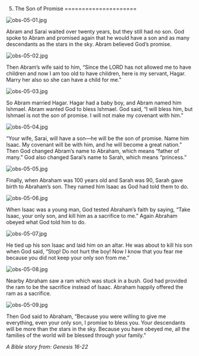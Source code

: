 5. The Son of Promise
=====================

![obs-05-01.jpg](/_media/en/obs/obs-05-01.jpg?w=640&h=360&tok=37c266 "obs-05-01.jpg")

Abram and Sarai waited over twenty years, but they still had no son. God
spoke to Abram and promised again that he would have a son and as many
descendants as the stars in the sky. Abram believed God’s promise.

![obs-05-02.jpg](/_media/en/obs/obs-05-02.jpg?w=640&h=360&tok=bd05ec "obs-05-02.jpg")

Then Abram’s wife said to him, “Since the LORD has not allowed me to
have children and now I am too old to have children, here is my servant,
Hagar. Marry her also so she can have a child for me.”

![obs-05-03.jpg](/_media/en/obs/obs-05-03.jpg?w=640&h=360&tok=c33277 "obs-05-03.jpg")

So Abram married Hagar. Hagar had a baby boy, and Abram named him
Ishmael. Abram wanted God to bless Ishmael. God said, “I will bless him,
but Ishmael is not the son of promise. I will not make my covenant with
him.”

![obs-05-04.jpg](/_media/en/obs/obs-05-04.jpg?w=640&h=360&tok=bff94a "obs-05-04.jpg")

“Your wife, Sarai, will have a son—he will be the son of promise. Name
him Isaac. My covenant will be with him, and he will become a great
nation.” Then God changed Abram’s name to Abraham, which means “father
of many.” God also changed Sarai’s name to Sarah, which means
“princess.”

![obs-05-05.jpg](/_media/en/obs/obs-05-05.jpg?w=640&h=360&tok=e0663a "obs-05-05.jpg")

Finally, when Abraham was 100 years old and Sarah was 90, Sarah gave
birth to Abraham’s son. They named him Isaac as God had told them to do.

![obs-05-06.jpg](/_media/en/obs/obs-05-06.jpg?w=640&h=360&tok=086d42 "obs-05-06.jpg")

When Isaac was a young man, God tested Abraham’s faith by saying, “Take
Isaac, your only son, and kill him as a sacrifice to me.” Again Abraham
obeyed what God told him to do.

![obs-05-07.jpg](/_media/en/obs/obs-05-07.jpg?w=640&h=360&tok=fe871a "obs-05-07.jpg")

He tied up his son Isaac and laid him on an altar. He was about to kill
his son when God said, “Stop! Do not hurt the boy! Now I know that you
fear me because you did not keep your only son from me.”

![obs-05-08.jpg](/_media/en/obs/obs-05-08.jpg?w=640&h=360&tok=1e5054 "obs-05-08.jpg")

Nearby Abraham saw a ram which was stuck in a bush. God had provided the
ram to be the sacrifice instead of Isaac. Abraham happily offered the
ram as a sacrifice.

![obs-05-09.jpg](/_media/en/obs/obs-05-09.jpg?w=640&h=360&tok=1ed724 "obs-05-09.jpg")

Then God said to Abraham, “Because you were willing to give me
everything, even your only son, I promise to bless you. Your descendants
will be more than the stars in the sky. Because you have obeyed me, all
the families of the world will be blessed through your family.”

*A Bible story from: Genesis 16-22*
